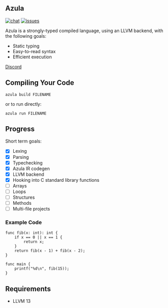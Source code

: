 ## Azula

[![chat](https://img.shields.io/discord/606118150655705088)](https://discord.gg/Hkx8XnB) [![issues](https://img.shields.io/github/issues/azula-lang/azula)](https://github.com/azula-lang/azula/issues)

Azula is a strongly-typed compiled language, using an LLVM backend, with the following goals:
- Static typing
- Easy-to-read syntax
- Efficient execution

[Discord](https://discord.gg/Hkx8XnB)

## Compiling Your Code
```
azula build FILENAME
```

or to run directly:
```
azula run FILENAME
```

## Progress

Short term goals:

- [x] Lexing
- [x] Parsing
- [x] Typechecking
- [x] Azula IR codegen
- [x] LLVM backend
- [x] Hooking into C standard library functions
- [ ] Arrays
- [ ] Loops
- [ ] Structures
- [ ] Methods
- [ ] Multi-file projects

### Example Code

```
func fib(x: int): int {
    if x == 0 || x == 1 {
        return x;
    }
    return fib(x - 1) + fib(x - 2);
}

func main {
    printf("%d\n", fib(15));
}
```

## Requirements

* LLVM 13
